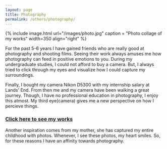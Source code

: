 ```yaml
---
layout: page
title: Photography
permalink: /others/photography/
---
```

{% include image.html url="/images/photo.jpg" caption = "Photo collage of my works" width=350 align="right" %}

For the past 5-6 years I have gained friends who are really good at photography and shooting films. Seeing their work always amuses me how photography can feed in positive emotions to you. During my undergraduate studies, I could not afford to buy a camera. But, I always tried to click through my eyes and visualize how I could capture my surroundings.

Finally, I bought my camera Nikon D5300 with my internship salary at Lands' End. From then me and my camera have been walking a great journey. Though, I have no professional education in photography, I enjoy this atmost. My third eye(camera) gives me a new perspective on how I percieve things.

### [Click here to see my works](https://www.instagram.com/anirudhkm)

Another inspiration comes from my mother, she has captured my entire childhood with photos. Whenever, I see these photos, my heart smiles. So, for these reasons I have an affinity towards photography.
